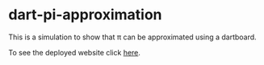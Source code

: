 # dart-pi-approximation

This is a simulation to show that π can be approximated using a dartboard.

To see the deployed website click [here](https://lumo03.github.io/dart-pi-approximation/).
